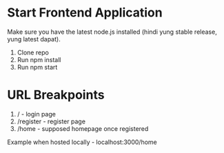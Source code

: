 # Start Frontend Application

Make sure you have the latest node.js installed (hindi yung stable release, yung latest dapat).

1. Clone repo
2. Run npm install
3. Run npm start

# URL Breakpoints
1. / - login page
2. /register - register page
3. /home - supposed homepage once registered

Example when hosted locally - localhost:3000/home
